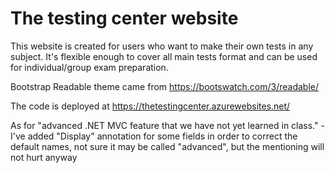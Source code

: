 <h1>The testing center website</h1>

<p>This website is created for users who want to make their own tests in any subject.
It's flexible enough to cover all main tests format and can be used for individual/group exam preparation.</p> 

<p>Bootstrap Readable theme came from <a href="https://bootswatch.com/3/readable/">https://bootswatch.com/3/readable/</a></p> 

<p>The code is deployed at <a href="https://thetestingcenter2.azurewebsites.net/">https://thetestingcenter.azurewebsites.net/</a></p> 

<p>As for "advanced .NET MVC feature that we have not yet learned in class." - I've added "Display" annotation for some fields in order to correct the default names, not sure it may be called "advanced", but the mentioning will not hurt anyway</p>